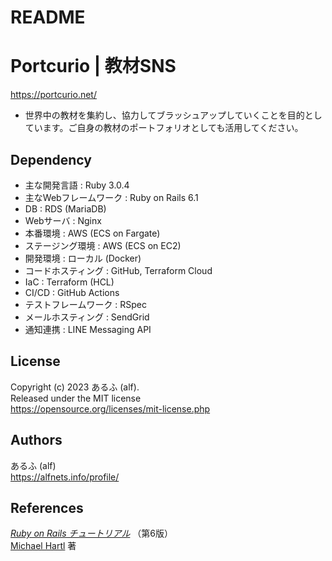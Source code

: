 # README
# Portcurio | 教材SNS
https://portcurio.net/
- 世界中の教材を集約し、協力してブラッシュアップしていくことを目的としています。ご自身の教材のポートフォリオとしても活用してください。

## Dependency
- 主な開発言語          : Ruby 3.0.4
- 主なWebフレームワーク : Ruby on Rails 6.1
- DB                    : RDS (MariaDB)
- Webサーバ             : Nginx
- 本番環境              : AWS (ECS on Fargate)
- ステージング環境      : AWS (ECS on EC2)
- 開発環境              : ローカル (Docker)
- コードホスティング    : GitHub, Terraform Cloud
- IaC                   : Terraform (HCL)
- CI/CD                 : GitHub Actions
- テストフレームワーク  : RSpec
- メールホスティング    : SendGrid
- 通知連携              : LINE Messaging API

## License
Copyright (c) 2023 あるふ (alf).<br>
Released under the MIT license<br>
https://opensource.org/licenses/mit-license.php

## Authors
あるふ (alf)<br>
https://alfnets.info/profile/


## References
[*Ruby on Rails チュートリアル*](https://railstutorial.jp/) （第6版）<br>
[Michael Hartl](https://www.michaelhartl.com/) 著

<!-- This README would normally document whatever steps are necessary to get the
application up and running.

Things you may want to cover:

* Ruby version

* System dependencies

* Configuration

* Database creation

* Database initialization

* How to run the test suite

* Services (job queues, cache servers, search engines, etc.)

* Deployment instructions

* ... -->
